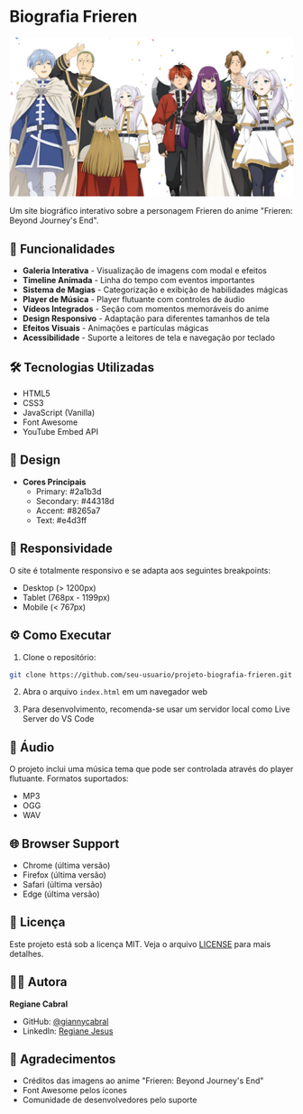 # Biografia Frieren

![Frieren](./images/frieren-bg07.jpg)

Um site biográfico interativo sobre a personagem Frieren do anime "Frieren: Beyond Journey's End".

## 🌟 Funcionalidades

- **Galeria Interativa** - Visualização de imagens com modal e efeitos
- **Timeline Animada** - Linha do tempo com eventos importantes
- **Sistema de Magias** - Categorização e exibição de habilidades mágicas
- **Player de Música** - Player flutuante com controles de áudio
- **Vídeos Integrados** - Seção com momentos memoráveis do anime
- **Design Responsivo** - Adaptação para diferentes tamanhos de tela
- **Efeitos Visuais** - Animações e partículas mágicas
- **Acessibilidade** - Suporte a leitores de tela e navegação por teclado

## 🛠️ Tecnologias Utilizadas

- HTML5
- CSS3
- JavaScript (Vanilla)
- Font Awesome
- YouTube Embed API

## 🎨 Design

- **Cores Principais**
  - Primary: #2a1b3d
  - Secondary: #44318d
  - Accent: #8265a7
  - Text: #e4d3ff

## 📱 Responsividade

O site é totalmente responsivo e se adapta aos seguintes breakpoints:
- Desktop (> 1200px)
- Tablet (768px - 1199px)
- Mobile (< 767px)

## ⚙️ Como Executar

1. Clone o repositório:
```bash
git clone https://github.com/seu-usuario/projeto-biografia-frieren.git
```

2. Abra o arquivo `index.html` em um navegador web

3. Para desenvolvimento, recomenda-se usar um servidor local como Live Server do VS Code

## 🎵 Áudio

O projeto inclui uma música tema que pode ser controlada através do player flutuante. Formatos suportados:
- MP3
- OGG
- WAV

## 🌐 Browser Support

- Chrome (última versão)
- Firefox (última versão)
- Safari (última versão)
- Edge (última versão)

## 📝 Licença

Este projeto está sob a licença MIT. Veja o arquivo [LICENSE](LICENSE) para mais detalhes.

## 👩‍💻 Autora

**Regiane Cabral**
- GitHub: [@giannycabral](https://github.com/giannycabral)
- LinkedIn: [Regiane Jesus](https://www.linkedin.com/in/regiane-jesus/)

## 🙏 Agradecimentos

- Créditos das imagens ao anime "Frieren: Beyond Journey's End"
- Font Awesome pelos ícones
- Comunidade de desenvolvedores pelo suporte
